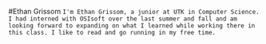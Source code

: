 #Ethan Grissom
```I'm Ethan Grissom, a junior at UTK in Computer Science. I had interned with OSIsoft over the last summer and fall and am looking forward to expanding on what I learned while working there in this class. I like to read and go running in my free time.``` 
